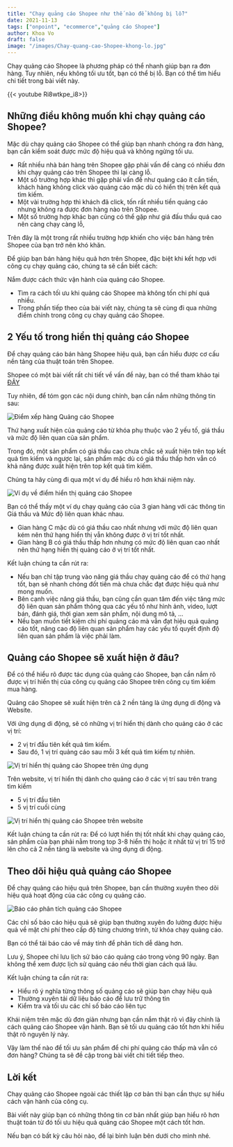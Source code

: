 ```yaml
---
title: "Chạy quảng cáo Shopee như thế nào để không bị lỗ?"
date: 2021-11-13
tags: ["onpoint", "ecommerce","quảng cáo Shopee"]
author: Khoa Vo
draft: false
image: "/images/Chay-quang-cao-Shopee-khong-lo.jpg"
---
```


Chạy quảng cáo Shopee là phương pháp có thể nhanh giúp bạn ra đơn hàng. Tuy nhiên, nếu không tối ưu tốt, bạn có thể bị lỗ. Bạn có thể tìm hiểu chi tiết trong bài viết này.

{{< youtube Ri8wtkpe_i8>}}


## Những điều không muốn khi chạy quảng cáo Shopee?

Mặc dù chạy quảng cáo Shopee có thể giúp bạn nhanh chóng ra đơn hàng, bạn cần kiểm soát được mức độ hiệu quả và không ngừng tối ưu.

- Rất nhiều nhà bán hàng trên Shopee gặp phải vấn đề càng có nhiều đơn khi chạy quảng cáo trên Shopee thì lại càng lỗ.
- Một số trường hợp khác thì gặp phải vấn đề như quảng cáo ít cắn tiền, khách hàng không click vào quảng cáo mặc dù có hiển thị trên kết quả tìm kiếm.
- Một vài trường hợp thì khách đã click, tốn rất nhiều tiền quảng cáo nhưng không ra được đơn hàng nào trên Shopee.
- Một số trường hợp khác bạn cũng có thể gặp như giá đấu thầu quá cao nên càng chạy càng lỗ, 

Trên đây là một trong rất nhiều trường hợp khiến cho việc bán hàng trên Shopee của bạn trở nên khó khăn.

Để giúp bạn bán hàng hiệu quả hơn trên Shopee, đặc biệt khi kết hợp với công cụ chạy quảng cáo, chúng ta sẽ cần biết cách:

Nắm được cách thức vận hành của quảng cáo Shopee.

- Tìm ra cách tối ưu khi quảng cáo Shopee mà không tốn chi phí quá nhiều.
- Trong phần tiếp theo của bài viết này, chúng ta sẽ cùng đi qua những điểm chính trong công cụ chạy quảng cáo Shopee.

## 2 Yếu tố trong hiển thị quảng cáo Shopee

Để chạy quảng cáo bán hàng Shopee hiệu quả, bạn cần hiểu được cơ cấu nền tảng của thuật toán trên Shopee.

Shopee có một bài viết rất chi tiết về vấn đề này, bạn có thể tham khảo tại [ĐÂY](https://muatukhoa.shopee.vn/learn/faq/84/154)

Tuy nhiên, để tóm gọn các nội dung chính, bạn cần nắm những thông tin sau:

![Điểm xếp hàng Quảng cáo Shopee](/images/Quang-cao-shopee-diem-xep-hang.png)

Thứ hạng xuất hiện của quảng cáo từ khóa phụ thuộc vào 2 yếu tố, giá thầu và mức độ liên quan của sản phẩm.

Trong đó, một sản phẩm có giá thầu cao chưa chắc sẽ xuất hiện trên top kết quả tìm kiếm và ngược lại, sản phẩm mặc dù có giá thầu thấp hơn vẫn có khả năng được xuất hiện trên top kết quả tìm kiếm.

Chúng ta hãy cùng đi qua một ví dụ để hiểu rõ hơn khái niệm này.



![Ví dụ về điểm hiển thị quảng cáo Shopee](/images/Quang-cao-shopee-vi-du.png)



Bạn có thể thấy một ví dụ chạy quảng cáo của 3 gian hàng với các thông tin Giá thầu và Mức độ liên quan khác nhau. 

- Gian hàng C mặc dù có giá thầu cao nhất nhưng với mức độ liên quan kém nên thứ hạng hiển thị vẫn không được ở vị trí tốt nhất.
- Gian hàng B có giá thầu thấp hơn nhưng có mức độ liên quan cao nhất nên thứ hạng hiển thị quảng cáo ở vị trí tốt nhất.



Kết luận chúng ta cần rút ra:

- Nếu bạn chỉ tập trung vào nâng giá thầu chạy quảng cáo để có thứ hạng tốt, bạn sẽ nhanh chóng đốt tiền mà chưa chắc đạt được hiệu quả như mong muốn.
- Bên cạnh việc nâng giá thầu, bạn cũng cần quan tâm đến việc tăng mức độ liên quan sản phẩm thông qua các yếu tố như hình ảnh, video, lượt bán, đánh giá, thời gian xem sản phẩm, nội dung mô tả, …
- Nếu bạn muốn tiết kiệm chi phí quảng cáo mà vẫn đạt hiệu quả quảng cáo tốt, nâng cao độ liên quan sản phẩm hay các yếu tố quyết định độ liên quan sản phẩm là việc phải làm.



## Quảng cáo Shopee sẽ xuất hiện ở đâu?

Để có thể hiểu rõ được tác dụng của quảng cáo Shopee, bạn cần nắm rõ được vị trí hiển thị của công cụ quảng cáo Shopee trên công cụ tìm kiếm mua hàng.

Quảng cáo Shopee sẽ xuất hiện trên cả 2 nền tảng là ứng dụng di động và Website.

Với ứng dụng di động, sẽ có những vị trí hiển thị dành cho quảng cáo ở các vị trí:

- 2 vị trí đầu tiên kết quả tìm kiếm.
- Sau đó, 1 vị trí quảng cáo sau mỗi 3 kết quả tìm kiếm tự nhiên.

![Vị trí hiển thị quảng cáo Shopee trên ứng dụng](/images/Quang-cao-shopee-vi-tri-hien-thi-app.jpg)

Trên website, vị trí hiển thị dành cho quảng cáo ở các vị trí sau trên trang tìm kiếm

- 5 vị trí đầu tiên
- 5 vị trí cuối cùng

![Vị trí hiển thị quảng cáo Shopee trên website](/images/Quang-cao-shopee-vi-tri-hien-thi-website.jpg)

Kết luận chúng ta cần rút ra:
Để có lượt hiển thị tốt nhất khi chạy quảng cáo, sản phẩm của bạn phải nằm trong top 3-8 hiển thị hoặc ít nhất từ vị trí 15 trở lên cho cả 2 nền tảng là website và ứng dụng di động.

## Theo dõi hiệu quả quảng cáo Shopee

Để chạy quảng cáo hiệu quả trên Shopee, bạn cần thường xuyên theo dõi hiệu quả hoạt động của các công cụ quảng cáo.

![Báo cáo phân tích quảng cáo Shopee](/images/Quang-cao-shopee-phan-tich.jpg)

Các chỉ số báo cáo hiệu quả sẽ giúp bạn thường xuyên đo lường được hiệu quả về mặt chi phí theo cấp độ từng chương trình, từ khóa chạy quảng cáo.

Bạn có thể tải báo cáo về máy tính để phân tích dễ dàng hơn.

Lưu ý, Shopee chỉ lưu lịch sử báo cáo quảng cáo trong vòng 90 ngày. Bạn không thể xem được lịch sử quảng cáo nếu thời gian cách quá lâu.

Kết luận chúng ta cần rút ra:

- Hiểu rõ ý nghĩa từng thông số quảng cáo sẽ giúp bạn chạy hiệu quả
- Thường xuyên tải dữ liệu báo cáo để lưu trữ thông tin
- Kiểm tra và tối ưu các chỉ số báo cáo liên tục

Khái niệm trên mặc dù đơn giản nhưng bạn cần nắm thật rõ vì đây chính là cách quảng cáo Shopee vận hành. Bạn sẽ tối ưu quảng cáo tốt hơn khi hiểu thật rõ nguyên lý này.

Vậy làm thế nào để tối ưu sản phẩm để chi phí quảng cáo thấp mà vẫn có đơn hàng? Chúng ta sẽ đề cập trong bài viết chi tiết tiếp theo.

## Lời kết

Chạy quảng cáo Shopee ngoài các thiết lập cơ bản thì bạn cần thực sự hiểu cách vận hành của công cụ. 

Bài viết này giúp bạn có những thông tin cơ bản nhất giúp bạn hiểu rõ hơn thuật toán từ đó tối ưu hiệu quả quảng cáo Shopee một cách tốt hơn.

Nếu bạn có bất kỳ câu hỏi nào, để lại bình luận bên dưới cho mình nhé.
